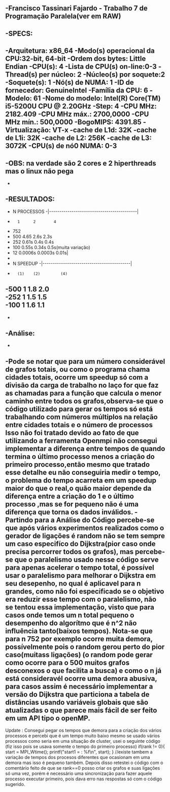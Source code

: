 -Francisco Tassinari Fajardo - Trabalho 7 de Programação Paralela(ver em RAW)
------------------------------------------------------------------
-SPECS:
-
-Arquitetura:           x86_64
-Modo(s) operacional da CPU:32-bit, 64-bit
-Ordem dos bytes:       Little Endian
-CPU(s):                4
-Lista de CPU(s) on-line:0-3
-Thread(s) per núcleo: 2
-Núcleo(s) por soquete:2
-Soquete(s):            1
-Nó(s) de NUMA:        1
-ID de fornecedor:      GenuineIntel
-Família da CPU:       6
-Modelo:                61
-Nome do modelo:        Intel(R) Core(TM) i5-5200U CPU @ 2.20GHz
-Step:                  4
-CPU MHz:               2182.409
-CPU MHz máx.:         2700,0000
-CPU MHz mín.:         500,0000
-BogoMIPS:              4391.85
-Virtualização:       VT-x
-cache de L1d:          32K
-cache de L1i:          32K
-cache de L2:           256K
-cache de L3:           3072K
-CPU(s) de nó0 NUMA:   0-3
- 
-OBS: na verdade são 2 cores e 2 hiperthreads mas o linux não pega
----------------------------------------------------------
-
-RESULTADOS:
-
- N      PROCESSOS
-|-------------------------------------------|			
-    	1	   2	    4		
- 752                                   
- 500	4.65	   2.6s	     2.3s                
- 252	0.61s      0.4s	     0.4s		     
- 100	0.55s      0.34s     0.5s(muita variação)
- 12     0.0006s    0.0003s   0.01s| 
-	   
- N      SPEEDUP
-|-------------------------------------------|
-	    (1)	   (2)	       (4)
-500 	1	    1.8	        2.0  	
-252	1	    1.5         1.5   
-100	1	    1.6         1.1  
-	   	
-
-Análise:
-
-
-Pode se notar que para um número considerável de grafos totais, ou como o programa chama cidades totais, 
ocorre um speedup só com a divisão da carga de trabalho no laço for que faz as chamadas para a função que
calcula o menor caminho entre todos os grafos,observa-se que o código utilizado para gerar os tempos só está trabalhando com
números múltiplos na relação entre cidades totais e o número de processos Isso não foi tratado devido ao fato de que utilizando
a ferramenta Openmpi não consegui implementar a diferença entre tempos de quando termina o último processo menos a criação do 
primeiro processo,então mesmo que tratado esse detalhe eu não conseguiria medir o tempo, o problema do tempo  acarreta  em um 
speedup maior do que o real,o quão maior depende da diferença entre a criação do 1 e o último processo ,mas se for pequeno não
é uma diferença que torna os dados inválidos.
-Partindo para a Análise do Código percebe-se que após vários experimentos realizados como o gerador de ligações é random
não se tem sempre um caso especifíco do Dijkstra(pior caso onde precisa percorrer todos os grafos), mas percebe-se que o paralelismo usado nesse código serve para apenas acelerar o tempo total, é possível usar o paralelismo para melhorar o Dijkstra em seu desepenho,
no qual é aplicavel para n grandes, como não foi especificado se o objetivo era reduzir esse tempo com o paralelismo, não se tentou essa implementação, 
visto que para casos onde temos um n total pequeno o desempenho do algorítmo que é n^2 não influência tanto(baixos tempos).
Nota-se que para n 752 por exemplo ocorre muita demora, possívelmente pois o random gerou perto do pior caso(muitass ligações)
(o random pode gerar como ocorre para o 500 muitos grafos desconexos o que facilita a busca) e como o n já está consideravél ocorre uma demora abusiva, 
para casos assim é necessário implementar a versão do Dijkstra que particiona a tabela de distâncias usando variáveis globais 
que são atualizadas o que parece mais fácil de ser feito em um API tipo o openMP.
-
Update : Consegui pegar os tempos que demora para a criação dos vários processos e percebi que é um tempo muito baixo mesmo se usado vários processos como seria em uma situação de cluster, usei o seguinte código (fiz isso pois se usava somente o tempo do primeiro processo)
      if(rank != 0){ 
        start = MPI_Wtime(); 
        printf("start1 = : %f\n", start); 
      }
 //existe tambem a variação de tempos dos procesos diferentes que ocasionam em uma demora mas isso é pequeno também. 
  Depois disso retestei o código com o comentário feito de que se rank==0 posso criar os grafos e suas ligações só uma vez, porém é necessário uma sincronização para fazer aquele processo executar primeiro, pois dava erro nas respostas só com o código sugerido. 
